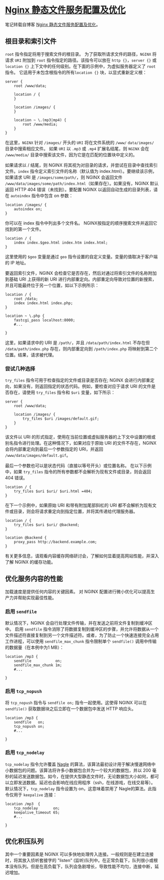 # [Nginx 静态文件服务配置及优化](https://segmentfault.com/a/1190000019276954 "Nginx 静态文件服务配置及优化") #
笔记转载自博客 [Nginx 静态文件服务配置及优化](https://segmentfault.com/a/1190000019276954 "Nginx 静态文件服务配置及优化")。

## 根目录和索引文件 ##
`root` 指令指定将用于搜索文件的根目录。 为了获取所请求文件的路径，`NGINX` 将请求 `URI` 附加到 `root` 指令指定的路径。该指令可以放在 `http {}`，`server {}` 或 `location {}` 上下文中的任何级别。在下面的示例中，为虚拟服务器定义了 `root` 指令。 它适用于未包含根指令的所有`location {}` 块，以显式重新定义根：

	server {
	    root /www/data;
	
	    location / {
	    }
	
	    location /images/ {
	    }
	
	    location ~ \.(mp3|mp4) {
	        root /www/media;
	    }
	}

在这里，`NGINX` 针对 `/images/` 开头的 `URI` 将在文件系统的 `/www/` `data/images/` 目录中搜索相应文件。 如果 `URI` 以 `.mp3` 或 `.mp4` 扩展名结尾，则 `NGINX` 会在 `/www/media/` 目录中搜索该文件，因为它是在匹配的位置块中定义的。

如果请求以 / 结尾，则 NGINX 将其视为对目录的请求，并尝试在目录中查找索引文件。`index` 指令定义索引文件的名称（默认值为 index.html）。要继续该示例，如果请求 URI 是 `/images/some/path/`，则 NGINX 会返回文件 `/www/data/images/some/path/index.html`（如果存在）。如果没有，NGINX 默认返回 HTTP 404 错误（未找到）。要配置 NGINX 以返回自动生成的目录列表，请在 `autoindex` 指令中包含 on 参数：

	location /images/ {
    	autoindex on;
	}

你可以在 index 指令中列出多个文件名。 NGINX按指定的顺序搜索文件并返回它找到的第一个文件。

	location / {
	    index index.$geo.html index.htm index.html;
	}

这里使用的 `$geo` 变量是通过 `geo` 指令设置的自定义变量。变量的值取决于客户端的 IP 地址。

要返回索引文件，NGINX 会检查它是否存在，然后对通过将索引文件的名称附加到基础 URI 上获得的新 URI 进行内部重定向。内部重定向导致对位置的新搜索，并且可能最终位于另一个位置，如以下示例所示：

	location / {
	    root /data;
	    index index.html index.php;
	}
	
	location ~ \.php {
	    fastcgi_pass localhost:8000;
	    #...
	
	}

这里，如果请求中的 URI 是 `/path/`，并且 `/data/path/index.html` 不存在但 `/data/path/index.php` 存在，则内部重定向到 `/path/index.php` 将映射到第二个位置。结果，请求被代理。

### 尝试几种选择 ###
`try_files` 指令可用于检查指定的文件或目录是否存在; NGINX 会进行内部重定向，如果没有，则返回指定的状态代码。例如，要检查对应于请求 URI 的文件是否存在，请使用 `try_files` 指令和 `$uri` 变量，如下所示：

	server {
	    root /www/data;
	
	    location /images/ {
	        try_files $uri /images/default.gif;
	    }
	}

该文件以 URI 的形式指定，使用在当前位置或虚拟服务器的上下文中设置的根或别名指令进行处理。在这种情况下，如果对应于原始 URI 的文件不存在，NGINX 会将内部重定向到最后一个参数指定的 URI，并返回 `/www/data/images/default.gif`。

最后一个参数也可以是状态代码（直接以等号开头）或位置名称。 在以下示例中，如果 `try_files` 指令的所有参数都不会解析为现有文件或目录，则会返回 404 错误。

	location / {
	    try_files $uri $uri/ $uri.html =404;
	}

在下一个示例中，如果原始 URI 和带有附加尾部斜杠的 URI 都不会解析为现有文件或目录，则会将请求重定向到指定位置，并将其传递给代理服务器。

	location / {
	    try_files $uri $uri/ @backend;
	}
	
	location @backend {
	    proxy_pass http://backend.example.com;
	}

有关更多信息，请观看内容缓存网络研讨会，了解如何显着提高网站性能，并深入了解 NGINX 的缓存功能。

## 优化服务内容的性能 ##
加载速度是提供任何内容的关键因素。 对 NGINX 配置进行微小优化可以提高生产力并帮助实现最佳性能。

### 启用 `sendfile` ###
默认情况下，NGINX 会自行处理文件传输，并在发送之前将文件复制到缓冲区中。 启用 `sendfile` 指令消除了将数据复制到缓冲区的步骤，并允许将数据从一个文件描述符直接复制到另一个文件描述符。或者，为了防止一个快速连接完全占用工作进程，可以使用 `sendfile_max_chunk` 指令限制单个 `sendfile()` 调用中传输的数据量（在本例中为1 MB）：

	location /mp3 {
	    sendfile           on;
	    sendfile_max_chunk 1m;
	    #...
	
	}

### 启用 `tcp_nopush` ###
将 `tcp_nopush` 指令与 `sendfile on;` 指令一起使用。这使得 NGINX 可以在 `sendfile()` 获取数据块之后立即在一个数据包中发送 HTTP 响应头。

	location /mp3 {
	    sendfile   on;
	    tcp_nopush on;
	    #...
	
	}

### 启用 `tcp_nodelay` ###
`tcp_nodelay` 指令允许覆盖 [Nagle](https://en.wikipedia.org/wiki/Nagle "Nagle") 的算法，该算法最初设计用于解决慢速网络中小数据包的问题。该算法将许多小数据包合并为一个较大的数据包，并以 200 毫秒的延迟发送数据包。如今，在提供大型静态文件时，无论数据包大小如何，都可以立即发送数据。延迟也会影响在线应用程序（ssh，在线游戏，在线交易等）。默认情况下，`tcp_nodelay` 指令设置为 on，这意味着禁用了 Nagle的算法。此指令仅用于 `keepalive` 连接：

	location /mp3  {
	    tcp_nodelay       on;
	    keepalive_timeout 65;
	    #...
	    
	}

## 优化积压队列 ##
其中一个重要因素是 NGINX 可以多快地处理传入连接。一般规则是在建立连接时，将其放入侦听套接字的 "listen" (监听)队列中。在正常负载下，队列很小或根本没有队列。但是在高负载下，队列会急剧增长，导致性能不均匀，连接中断，延迟增加。



